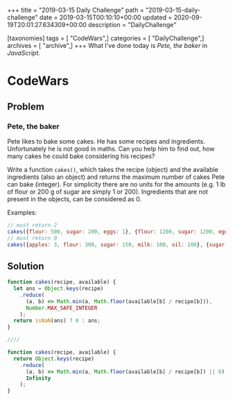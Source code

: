 +++
title = "2019-03-15 Daily Challenge"
path = "2019-03-15-daily-challenge"
date = 2019-03-15T00:10:10+00:00
updated = 2020-09-19T20:01:27.634309+00:00
description = "DailyChallenge"

[taxonomies]
tags = [ "CodeWars",]
categories = [ "DailyChallenge",]
archives = [ "archive",]
+++
What I've done today is *Pete, the baker* in *JavaScript*.

<!-- more -->

# CodeWars

## Problem

### Pete, the baker

Pete likes to bake some cakes. He has some recipes and ingredients. Unfortunately he is not good in maths. Can you help him to find out, how many cakes he could bake considering his recipes?

  Write a function `cakes()`, which takes the recipe (object) and the available ingredients (also an object) and returns the maximum number of cakes Pete can bake (integer). For simplicity there are no units for the amounts (e.g. 1 lb of flour or 200 g of sugar are simply 1 or 200). Ingredients that are not present in the objects, can be considered as 0.

  Examples:

  ```javascript
  // must return 2
  cakes({flour: 500, sugar: 200, eggs: 1}, {flour: 1200, sugar: 1200, eggs: 5, milk: 200}); 
  // must return 0
  cakes({apples: 3, flour: 300, sugar: 150, milk: 100, oil: 100}, {sugar: 500, flour: 2000, milk: 2000}); 
  ```

## Solution

```js
function cakes(recipe, available) {
  let ans = Object.keys(recipe)
    .reduce(
      (a, b) => Math.min(a, Math.floor(available[b] / recipe[b])),
      Number.MAX_SAFE_INTEGER
    );
  return isNaN(ans) ? 0 : ans;
}

////

function cakes(recipe, available) {
  return Object.keys(recipe)
    .reduce(
      (a, b) => Math.min(a, Math.floor(available[b] / recipe[b]) || 0),
      Infinity
    );
}
```